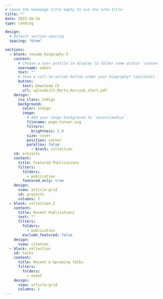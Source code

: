 ```yaml
---
# Leave the homepage title empty to use the site title
title: ""
date: 2022-10-24
type: landing

design:
  # Default section spacing
  spacing: "6rem"

sections:
  - block: resume-biography-3
    content:
      # Choose a user profile to display (a folder name within `content/authors/`)
      username: admin
      text: ""
      # Show a call-to-action button under your biography? (optional)
      button:
        text: Download CV
        url: uploads/CV_Marta_Korczak_short.pdf
    design:
      css_class: indigo
      background:
        color: indigo
        image:
          # Add your image background to `assets/media/`.
          filename: page-turner.svg
          filters:
            brightness: 1.0
          size: cover
          position: center
          parallax: false
            - block: collection
    id: projects
    content:
      title: Featured Publications
      filters:
        folders:
          - publication
        featured_only: true
    design:
      view: article-grid
      id: projects
      columns: 2
  - block: collection_2
    content:
      title: Recent Publications
      text: ""
      filters:
        folders:
          - publication
        exclude_featured: false
    design:
      view: citation
  - block: collection
    id: talks
    content:
      title: Recent & Upcoming Talks
      filters:
        folders:
          - event
    design:
      view: article-grid
      columns: 1
---
```

